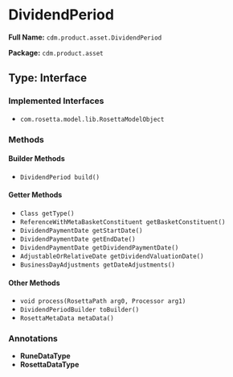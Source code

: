 # DividendPeriod

**Full Name:** `cdm.product.asset.DividendPeriod`

**Package:** `cdm.product.asset`

## Type: Interface

### Implemented Interfaces

- `com.rosetta.model.lib.RosettaModelObject`

### Methods

#### Builder Methods

- `DividendPeriod build()`

#### Getter Methods

- `Class getType()`
- `ReferenceWithMetaBasketConstituent getBasketConstituent()`
- `DividendPaymentDate getStartDate()`
- `DividendPaymentDate getEndDate()`
- `DividendPaymentDate getDividendPaymentDate()`
- `AdjustableOrRelativeDate getDividendValuationDate()`
- `BusinessDayAdjustments getDateAdjustments()`

#### Other Methods

- `void process(RosettaPath arg0, Processor arg1)`
- `DividendPeriodBuilder toBuilder()`
- `RosettaMetaData metaData()`

### Annotations

- **RuneDataType**
- **RosettaDataType**

